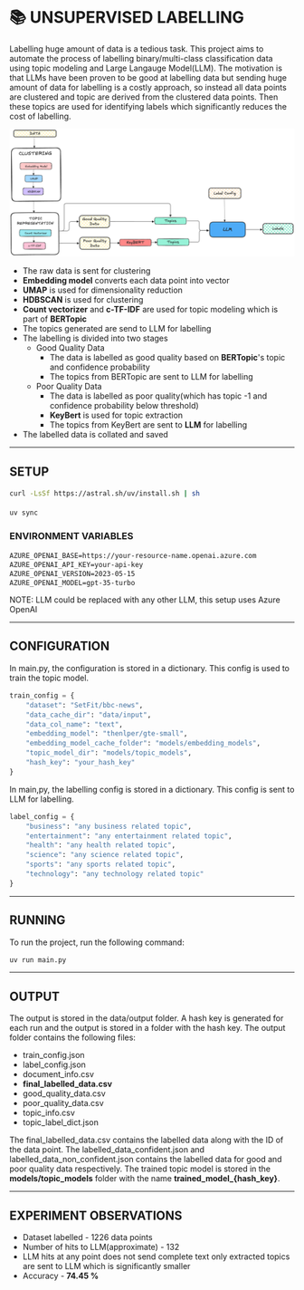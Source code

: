 # 📚 UNSUPERVISED LABELLING
Labelling huge amount of data is a tedious task. This project aims to automate the process of labelling binary/multi-class classification data using topic modeling and Large Langauge Model(LLM). The motivation is that LLMs have been proven to be good at labelling data 
but sending huge amount of data for labelling is a costly approach, so instead all data points are clustered and topic are derived from the clustered data points. Then these topics are used for identifying labels which significantly reduces the cost of labelling.

![Alt text](assets/flow.png)
* The raw data is sent for clustering
* **Embedding model** converts each data point into vector
* **UMAP** is used for dimensionality reduction
* **HDBSCAN** is used for clustering
* **Count vectorizer** and **c-TF-IDF** are used for topic modeling which is part of **BERTopic**
* The topics generated are send to LLM for labelling
* The labelling is divided into two stages
    * Good Quality Data
        * The data is labelled as good quality based on **BERTopic**'s topic and confidence probability
        * The topics from BERTopic are sent to LLM for labelling
    * Poor Quality Data
        * The data is labelled as poor quality(which has topic -1 and confidence probability below threshold)
        * **KeyBert** is used for topic extraction
        * The topics from KeyBert are sent to **LLM** for labelling
* The labelled data is collated and saved

-----------------

## SETUP
```bash
curl -LsSf https://astral.sh/uv/install.sh | sh

uv sync
```
### ENVIRONMENT VARIABLES
```dotenv
AZURE_OPENAI_BASE=https://your-resource-name.openai.azure.com
AZURE_OPENAI_API_KEY=your-api-key
AZURE_OPENAI_VERSION=2023-05-15
AZURE_OPENAI_MODEL=gpt-35-turbo
```
NOTE: LLM could be replaced with any other LLM, this setup uses Azure OpenAI

-----------------
## CONFIGURATION
In main.py, the configuration is stored in a dictionary. This config is used to train the topic model. 
```python
train_config = {
    "dataset": "SetFit/bbc-news",
    "data_cache_dir": "data/input",
    "data_col_name": "text",
    "embedding_model": "thenlper/gte-small",
    "embedding_model_cache_folder": "models/embedding_models",
    "topic_model_dir": "models/topic_models",
    "hash_key": "your_hash_key"
}
```
In main,py, the labelling config is stored in a dictionary. This config is sent to LLM for labelling.
```python
label_config = {
    "business": "any business related topic",
    "entertainment": "any entertainment related topic",
    "health": "any health related topic",
    "science": "any science related topic",
    "sports": "any sports related topic",
    "technology": "any technology related topic"
}
```

-----------------
## RUNNING
To run the project, run the following command:
```bash
uv run main.py
```

-----------------
## OUTPUT
The output is stored in the data/output folder. A hash key is generated for each run and the output is stored in a folder with the hash key. The output folder contains the following files:
* train_config.json
* label_config.json
* document_info.csv
* **final_labelled_data.csv**
* good_quality_data.csv
* poor_quality_data.csv
* topic_info.csv
* topic_label_dict.json

The final_labelled_data.csv contains the labelled data along with the ID of the data point. The labelled_data_confident.json and labelled_data_non_confident.json contains the labelled data for good and poor quality data respectively.
The trained topic model is stored in the **models/topic_models** folder with the name **trained_model_{hash_key}**.

-----------------
## EXPERIMENT OBSERVATIONS
* Dataset labelled - 1226 data points
* Number of hits to LLM(approximate) - 132
* LLM hits at any point does not send complete text only extracted topics are sent to LLM which is significantly smaller
* Accuracy - **74.45 %**
